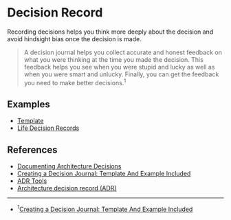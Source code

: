 # Decision Record

Recording decisions helps you think more deeply about the decision and avoid hindsight bias once the decision is made.

> A decision journal helps you collect accurate and honest feedback on what you were thinking at the time you made the decision. This feedback helps you see when you were stupid and lucky as well as when you were smart and unlucky. Finally, you can get the feedback you need to make better decisions.<sup>1</sup>

## Examples

- [Template](./template.md)
- [Life Decision Records](https://github.com/ryanbrookepayne/life-decision-records)

## References

- [Documenting Architecture Decisions](https://cognitect.com/blog/2011/11/15/documenting-architecture-decisions)
- [Creating a Decision Journal: Template And Example Included](https://fs.blog/2014/02/decision-journal/)
- [ADR Tools](https://github.com/npryce/adr-tools)
- [Architecture decision record (ADR)](https://github.com/joelparkerhenderson/architecture_decision_record)

---

- <sup>1</sup>[Creating a Decision Journal: Template And Example Included](https://fs.blog/2014/02/decision-journal/)
